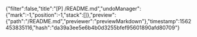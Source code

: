 {"filter":false,"title":"[P] /README.md","undoManager":{"mark":-1,"position":-1,"stack":[]},"preview":{"path":"/README.md","previewer":"previewMarkdown"},"timestamp":1562453835116,"hash":"da39a3ee5e6b4b0d3255bfef95601890afd80709"}